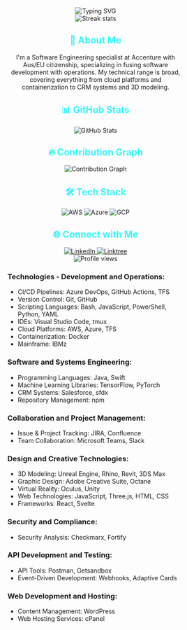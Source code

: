 <div align="center">
  <img src="https://readme-typing-svg.herokuapp.com?font=Jetbrains+mono&size=30&duration=5000&color=33F7FF&center=true&vCenter=true&width=435&lines=Machine+Learning+Expert;Cloud+Architecture+Strategist;DevOps+Specialist;Automation+Leader" alt="Typing SVG" />
</div>

<div align="center">
  <img src="https://github-readme-streak-stats.herokuapp.com/?user=zanepearton&theme=dark" alt="Streak stats" />
</div>

<div style="margin: 25px 50px;">

<div align="center">
  <h2 style="color:#33F7FF;">🚀 About Me</h2>
  <p>I'm a Software Engineering specialist at Accenture with Aus/EU citizenship, specializing in fusing software development with operations. My technical range is broad, covering everything from cloud platforms and containerization to CRM systems and 3D modeling.</p>
</div>

<div align="center">
  <h2 style="color:#33F7FF;">📊 GitHub Stats</h2>
  <img src="https://github-readme-stats.vercel.app/api?username=zanepearton&show_icons=true&theme=tokyonight" alt="GitHub Stats" />
</div>

<div align="center">
  <h2 style="color:#33F7FF;">🔥 Contribution Graph</h2>
  <img src="https://activity-graph.herokuapp.com/graph?username=zanepearton&theme=react-dark" alt="Contribution Graph" />
</div>

<h2 align="center" style="color:#33F7FF;">🛠️ Tech Stack</h2>
<div align="center">
  <img src="https://img.shields.io/badge/AWS-FF9900?style=for-the-badge&logo=amazonaws&logoColor=white" alt="AWS" />
  <img src="https://img.shields.io/badge/Azure-0089D6?style=for-the-badge&logo=microsoftazure&logoColor=white" alt="Azure"/>
  <img src="https://img.shields.io/badge/GCP-4285F4?style=for-the-badge&logo=googlecloud&logoColor=white" alt="GCP"/>
</div>

<h2 align="center" style="color:#33F7FF;">🌐 Connect with Me</h2>
<div align="center">
  <a href="https://www.linkedin.com/in/zane-pearton">
    <img src="https://img.shields.io/badge/ZanePearton-0077B5?style=for-the-badge&logo=linkedin&logoColor=white" alt="LinkedIn"/>
  </a>
  <a href="https://linktr.ee/zanepearton">
    <img src="https://img.shields.io/badge/Linktree-39E09B?style=for-the-badge&logo=Linktree&logoColor=white" alt="Linktree"/>
  </a>
</div>

<div align="center">
  <img src="https://komarev.com/ghpvc/?username=ZanePearton&style=flat-square" alt="Profile views" />
</div>



<h3>Technologies - Development and Operations:</h3>
<ul>
  <li>CI/CD Pipelines: Azure DevOps, GitHub Actions, TFS</li>
  <li>Version Control: Git, GitHub</li>
  <li>Scripting Languages: Bash, JavaScript, PowerShell, Python, YAML</li>
  <li>IDEs: Visual Studio Code, tmux</li>
  <li>Cloud Platforms: AWS, Azure, TFS</li>
  <li>Containerization: Docker</li>
  <li>Mainframe: IBMz</li>
</ul>

<h3>Software and Systems Engineering:</h3>
<ul>
  <li>Programming Languages: Java, Swift</li>
  <li>Machine Learning Libraries: TensorFlow, PyTorch</li>
  <li>CRM Systems: Salesforce, sfdx</li>
  <li>Repository Management: npm</li>
</ul>

<h3>Collaboration and Project Management:</h3>
<ul>
  <li>Issue & Project Tracking: JIRA, Confluence</li>
  <li>Team Collaboration: Microsoft Teams, Slack</li>
</ul>

<h3>Design and Creative Technologies:</h3>
<ul>
  <li>3D Modeling: Unreal Engine, Rhino, Revit, 3DS Max</li>
  <li>Graphic Design: Adobe Creative Suite, Octane</li>
  <li>Virtual Reality: Oculus, Unity</li>
  <li>Web Technologies: JavaScript, Three.js, HTML, CSS</li>
  <li>Frameworks: React, Svelte</li>
</ul>

<h3>Security and Compliance:</h3>
<ul>
  <li>Security Analysis: Checkmarx, Fortify</li>
</ul>

<h3>API Development and Testing:</h3>
<ul>
  <li>API Tools: Postman, Getsandbox</li>
  <li>Event-Driven Development: Webhooks, Adaptive Cards</li>
</ul>

<h3>Web Development and Hosting:</h3>
<ul>
  <li>Content Management: WordPress</li>
  <li>Web Hosting Services: cPanel</li>
</ul>

</div>
